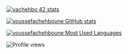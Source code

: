 [![yachehbo 42 stats](https://1337-readme.vercel.app/api/profile?cursus=42cursus&dark=true&forty_two_network_logo=hide&login=yachehbo)](https://profile.intra.42.fr/users/yachehbo)


[![youssefachehboune GitHub stats](https://github-readme-stats.vercel.app/api?username=youssefachehboune&show_icons=true&theme=radical)](https://github.com/youssefachehboune)


[![youssefachehboune Most Used Languages](https://github-readme-stats.vercel.app/api/top-langs/?username=youssefachehboune&show_icons=true&theme=radical)](https://github.com/youssefachehboune)

![Profile views](https://gpvc.arturio.dev/youssefachehboune)
